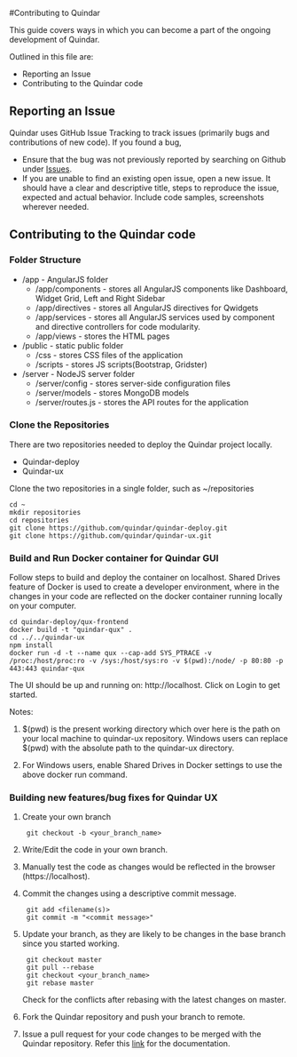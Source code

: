 #Contributing to Quindar

This guide covers ways in which you can become a part of the ongoing development of Quindar.

Outlined in this file are:
* Reporting an Issue
* Contributing to the Quindar code

## Reporting an Issue
Quindar uses GitHub Issue Tracking to track issues (primarily bugs and contributions of new code). 
If you found a bug,
* Ensure that the bug was not previously reported by searching on Github under [Issues](https://github.com/quindar/quindar-ux/issues).
* If you are unable to find an existing open issue, open a new issue. It should have a clear and descriptive title, steps to reproduce the issue, expected and actual behavior. Include code samples, screenshots wherever needed.

## Contributing to the Quindar code
### Folder Structure
* /app - AngularJS folder 
  * /app/components - stores all AngularJS components like Dashboard, Widget Grid, Left and Right Sidebar
  * /app/directives - stores all AngularJS directives for Qwidgets
  * /app/services - stores all AngularJS services used by component and directive controllers for code modularity.
  * /app/views - stores the HTML pages
* /public - static public folder
  * /css - stores CSS files of the application
  * /scripts - stores JS scripts(Bootstrap, Gridster)
* /server - NodeJS server folder
  * /server/config - stores server-side configuration files
  * /server/models - stores MongoDB models
  * /server/routes.js - stores the API routes for the application

### Clone the Repositories
There are two repositories needed to deploy the Quindar project locally. 
* Quindar-deploy
* Quindar-ux

Clone the two repositories in a single folder, such as ~/repositories

    cd ~
    mkdir repositories
    cd repositories
    git clone https://github.com/quindar/quindar-deploy.git
    git clone https://github.com/quindar/quindar-ux.git
    
### Build and Run Docker container for Quindar GUI
Follow steps to build and deploy the container on localhost. Shared Drives feature of Docker is used to create a developer environment, where in the changes in your code are reflected on the docker container running locally on your computer.

    cd quindar-deploy/qux-frontend
    docker build -t "quindar-qux" .
    cd ../../quindar-ux
    npm install
    docker run -d -t --name qux --cap-add SYS_PTRACE -v /proc:/host/proc:ro -v /sys:/host/sys:ro -v $(pwd):/node/ -p 80:80 -p 443:443 quindar-qux

The UI should be up and running on: http://localhost. Click on Login to get started.

Notes:

1. $(pwd) is the present working directory which over here is the path on your local machine to quindar-ux repository. Windows users can replace $(pwd) with the absolute path to the quindar-ux directory. 

2. For Windows users, enable Shared Drives in Docker settings to use the above docker run command.

### Building new features/bug fixes for Quindar UX
1. Create your own branch

		git checkout -b <your_branch_name>

2. Write/Edit the code in your own branch.
3. Manually test the code as changes would be reflected in the browser (https://localhost).
4. Commit the changes using a descriptive commit message.
        
        git add <filename(s)>
        git commit -m "<commit message>"

5. Update your branch, as they are likely to be changes in the base branch since you started working.

        git checkout master
        git pull --rebase
        git checkout <your_branch_name>
        git rebase master

    Check for the conflicts after rebasing with the latest changes on master.
6. Fork the Quindar repository and push your branch to remote.
7. Issue a pull request for your code changes to be merged with the Quindar repository. Refer this [link](https://help.github.com/articles/creating-a-pull-request-from-a-fork/) for the documentation.

